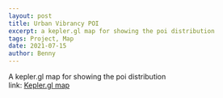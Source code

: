 ```yaml
---
layout: post
title: Urban Vibrancy POI
excerpt: a kepler.gl map for showing the poi distribution  
tags: Project, Map
date: 2021-07-15
author: Benny
---
```


A kepler.gl map for showing the poi distribution  
link: [Kepler.gl map](https://wcchin.github.io/resources/urban_vibrancy/map_poi.html)
